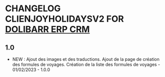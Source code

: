 # CHANGELOG CLIENJOYHOLIDAYSV2 FOR [DOLIBARR ERP CRM](https://www.dolibarr.org)


## 1.0
- NEW : Ajout des images et des traductions.
Ajout de la page de création des formules de voyages. 
Création de la liste des formules de voyages - 01/02/2023 - 1.0.0


